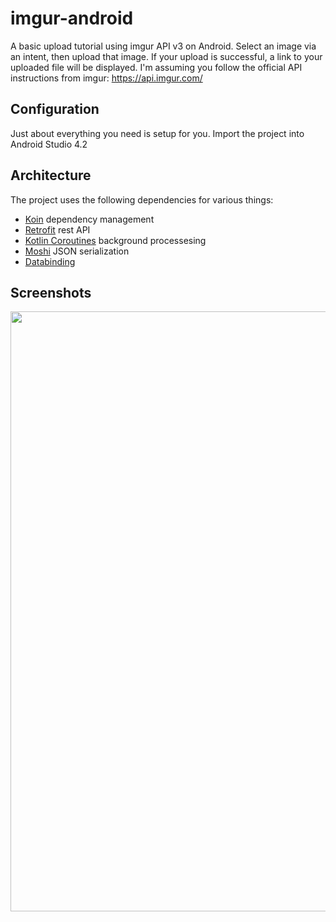 # imgur-android
 A basic upload tutorial using imgur API v3 on Android. Select an image via an intent, then upload that image. If your upload is successful, a link to your uploaded file will be displayed. I'm assuming you follow the official API instructions from imgur: https://api.imgur.com/

## Configuration
Just about everything you need is setup for you. Import the project into Android Studio 4.2

## Architecture
The project uses the following dependencies for various things:
- [Koin](https://insert-koin.io/) dependency management
- [Retrofit](https://square.github.io/retrofit/) rest API 
- [Kotlin Coroutines](https://kotlinlang.org/docs/reference/coroutines-overview.html) background processesing
- [Moshi](https://github.com/square/moshi) JSON serialization
- [Databinding](https://developer.android.com/topic/libraries/data-binding/) 

## Screenshots
<p>
  <img src="https://i.imgur.com/BK34uqO.png" height=960 width=540></img>
</p>


